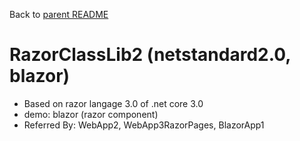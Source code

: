 Back to [parent README](../README.md)

# RazorClassLib2 (netstandard2.0, blazor)

- Based on razor langage 3.0 of .net core 3.0
- demo: blazor (razor component)
- Referred By: WebApp2, WebApp3RazorPages, BlazorApp1
